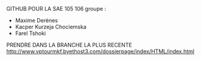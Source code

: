 GITHUB POUR LA SAE 105 106 
groupe :
- Maxime Derènes
- Kacper Kurzeja Chociemska
- Farel Tshoki

PRENDRE DANS LA BRANCHE LA PLUS RECENTE
http://www.vptourmkf.byethost3.com/dossierpage/index/HTML/index.html
